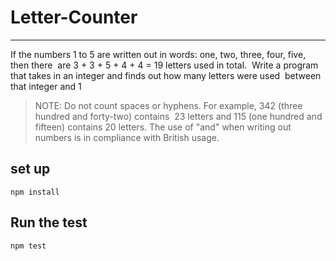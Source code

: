 # Letter-Counter #
-----------------------
If the numbers 1 to 5 are written out in words: one, two, three, four, five, then there  are 3 + 3 + 5 + 4 + 4 = 19 letters used in total.  
Write a program that takes in an integer and finds out how many letters were used  between that integer and 1     
> NOTE: Do not count spaces or hyphens. For example, 342 (three hundred and forty-two) contains  23 letters and 115 (one hundred and fifteen) contains 20 letters. 
> The use of "and" when writing out  numbers is in compliance with British usage. 
> 

## set up ##
    npm install

## Run the test ##
    npm test